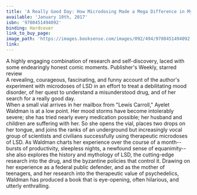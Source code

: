 ```yaml
---
title: 'A Really Good Day: How Microdosing Made a Mega Difference in My Mood, My Marriage, and My Life'
available: 'January 10th, 2017'
isbn: '9780451494092'
binding: Hardcover
link_to_buy_page:
image_path: 'https://images.booksense.com/images/092/494/9780451494092.jpg'
link:
---
```



A highly engaging combination of research and self-discovery, laced with some endearingly honest comic moments. Publisher's Weekly, starred review&nbsp;
<br>A revealing, courageous, fascinating, and funny account of the author's experiment with microdoses of LSD in an effort to treat a debilitating mood disorder, of her quest to understand a misunderstood drug, and of her search for a really good day.&nbsp;
<br>When a small vial arrives in her mailbox from "Lewis Carroll," Ayelet Waldman is at a low point. Her mood storms have become intolerably severe; she has tried nearly every medication possible; her husband and children are suffering with her. So she opens the vial, places two drops on her tongue, and joins the ranks of an underground but increasingly vocal group of scientists and civilians successfully using therapeutic microdoses of LSD. As Waldman charts her experience over the course of a month--bursts of productivity, sleepless nights, a newfound sense of equanimity--she also explores the history and mythology of LSD, the cutting-edge research into the drug, and the byzantine policies that control it. Drawing on her experience as a federal public defender, and as the mother of teenagers, and her research into the therapeutic value of psychedelics, Waldman has produced a book that is eye-opening, often hilarious, and utterly enthralling.